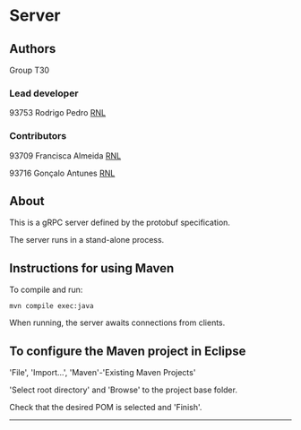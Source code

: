 # Server


## Authors

Group T30

### Lead developer 

93753 Rodrigo Pedro [RNL](https://git.rnl.tecnico.ulisboa.pt/ist193753)

### Contributors

93709 Francisca Almeida [RNL](https://git.rnl.tecnico.ulisboa.pt/ist193709)

93716 Gonçalo Antunes [RNL](https://git.rnl.tecnico.ulisboa.pt/ist193716)

## About

This is a gRPC server defined by the protobuf specification.

The server runs in a stand-alone process.


## Instructions for using Maven

To compile and run:

```
mvn compile exec:java
```

When running, the server awaits connections from clients.


## To configure the Maven project in Eclipse

'File', 'Import...', 'Maven'-'Existing Maven Projects'

'Select root directory' and 'Browse' to the project base folder.

Check that the desired POM is selected and 'Finish'.


----

